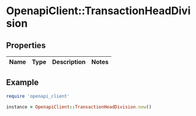 # OpenapiClient::TransactionHeadDivision

## Properties

| Name | Type | Description | Notes |
| ---- | ---- | ----------- | ----- |

## Example

```ruby
require 'openapi_client'

instance = OpenapiClient::TransactionHeadDivision.new()
```

